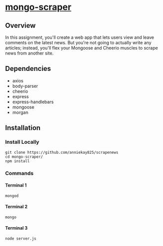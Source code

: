 # [mongo-scraper](https://scrapenews19.herokuapp.com/)
## Overview
In this assignment, you'll create a web app that lets users view and leave comments on the latest news. But you're not going to actually write any articles; instead, you'll flex your Mongoose and Cheerio muscles to scrape news from another site.
## Dependencies
* axios
* body-parser
* cheerio
* express
* express-handlebars
* mongoose
* morgan
## Installation
### Install Locally
```
git clone https://github.com/anniekay825/scrapenews
cd mongo-scraper/
npm install
```
### Commands
#### Terminal 1
`mongod`
#### Terminal 2
`mongo`
#### Terminal 3
`node server.js`
